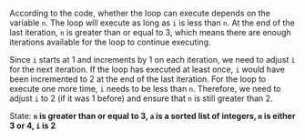 According to the code, whether the loop can execute depends on the variable `n`. The loop will execute as long as `i` is less than `n`. At the end of the last iteration, `n` is greater than or equal to 3, which means there are enough iterations available for the loop to continue executing.

Since `i` starts at 1 and increments by 1 on each iteration, we need to adjust `i` for the next iteration. If the loop has executed at least once, `i` would have been incremented to 2 at the end of the last iteration. For the loop to execute one more time, `i` needs to be less than `n`. Therefore, we need to adjust `i` to 2 (if it was 1 before) and ensure that `n` is still greater than 2.

State: **`n` is greater than or equal to 3, `a` is a sorted list of integers, `m` is either 3 or 4, `i` is 2**